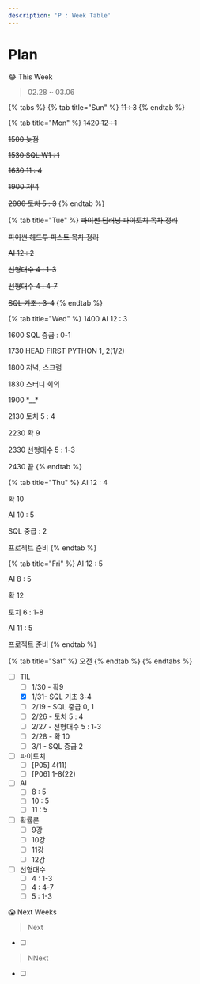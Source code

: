 ```yaml
---
description: 'P : Week Table'
---
```


# Plan

😂 This Week

> 02.28 ~ 03.06

{% tabs %}
{% tab title="Sun" %}
~~11 : 3~~
{% endtab %}

{% tab title="Mon" %}
~~1420 12 : 1~~

~~1500 늦점~~

~~1530 SQL W1 : 1~~

~~1630 11 : 4~~

~~1900 저녁~~

~~2000 토치 5 : 3~~
{% endtab %}

{% tab title="Tue" %}
~~파이썬 딥러닝 파이토치 목차 정리~~

~~파이썬 헤드투 퍼스트 목차 정리~~

~~AI 12 : 2~~

~~선형대수 4 : 1-3~~

~~선형대수 4 : 4-7~~

~~SQL 기초 : 3-4~~
{% endtab %}

{% tab title="Wed" %}
1400 AI 12 : 3

1600 SQL 중급 : 0-1

1730 HEAD FIRST PYTHON 1, 2\(1/2\)

1800 저녁, 스크럼

1830 스터디 회의

1900 \*\_\_\*

2130 토치 5 : 4

2230 확 9

2330 선형대수 5 : 1-3

2430 끝
{% endtab %}

{% tab title="Thu" %}
AI 12 : 4

확 10

AI 10 : 5

SQL 중급 : 2

프로젝트 준비
{% endtab %}

{% tab title="Fri" %}
AI 12 : 5

AI 8 : 5

확 12

토치 6 : 1-8

AI 11 : 5



프로젝트 준비
{% endtab %}

{% tab title="Sat" %}
오전
{% endtab %}
{% endtabs %}

* [ ] TIL
  * [ ] 1/30 - 확9
  * [x] 1/31- SQL 기초 3-4
  * [ ] 2/19 - SQL 중급 0, 1
  * [ ] 2/26 - 토치 5 : 4
  * [ ] 2/27 - 선형대수 5 : 1-3 
  * [ ] 2/28 - 확 10
  * [ ] 3/1 - SQL 중급 2
* [ ] 파이토치 
  * [ ] \[P05\] 4\(11\)
  * [ ] \[P06\] 1-8\(22\)
* [ ] AI
  * [ ] 8 : 5
  * [ ] 10 : 5
  * [ ] 11 : 5
* [ ] 확률론
  * [ ] 9강
  * [ ] 10강
  * [ ] 11강
  * [ ] 12강
* [ ] 선형대수
  * [ ] 4 : 1-3
  * [ ] 4 : 4-7
  * [ ] 5 : 1-3

😱 Next Weeks

> Next

* [ ] 
> NNext

* [ ] 
